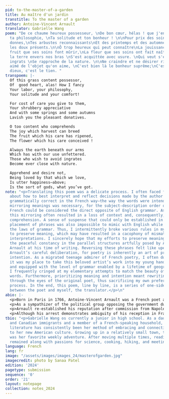 ```yaml
---
pid: to-the-master-of-a-garden
title: Au maître d'un jardin
transtitle: To the master of a garden
author: Antoine-Vincent Arnault
translator: Gabrielle Wang
poem: "De ce chaume heureux possesseur, \nDe bon cœur, hélas ! que j'envie \nTes travaux,
  ta philosophie, \nTa solitude et ton bonheur ! \n\nPour prix des soins que tu leur
  donnes,\nTes arbustes reconnaissants\nEt des printemps et des automnes\nTe prodiguent
  les doux présents.\n\nÔ trop heureux qui peut connaître\nLa jouissance de cueillir\nLe
  fruit que ses soins font mûrir,\nLa fleur que ses soins ont fait naître !\n\nToujours
  la terre envers nos bras \nS'est acquittée avec usure. \nQui veut s'éloigner des
  ingrats \nSe rapproche de la nature. \n\nNe craindre et ne désirer rien, \nEtre
  aimé de l'objet qu'on aime, \nC'est bien là le bonheur suprême;\nC'est le sort des
  dieux, c'est le tien. "
transpoem: |-
  Of this grass content possessor,
  Of  good heart, alas! How I fancy
  Your labor, your philosophy,
  Your solitude and your comfort!

  For cost of care you give to them,
  Your shrubbery appreciative
  And with some springs and some autumns
  Lavish you the pleasant donatives.

  O too content who comprehends
  The joy which harvest can breed
  The fruit which his care has ripened,
  The flower which his care conceived !

  Always the earth beneath our arms
  Which has with our use unfettered.
  Those who wish to avoid ingrates
  Become ever close with nature.

  Apprehend and desire not,
  Being loved by that which we love,
  Is utter happiness–above;
  Is the sort of gods, what you’ve got.
note: "<p>Translating this poem was a delicate process. I often faced frustrations
  about how to best interpret and reflect decisions made by the author that were only
  grammatically correct in the French way–the way the words were intended. Quite literally
  mirroring meanings was necessary, for the subject-description order of words in
  French could be considered the direct opposite of English grammar. As a result,
  this mirroring often resulted in a loss of context and, consequently, accuracy of
  comprehension. A sense of suspense that could only be established in the original
  placement of phrases was also impossible to mimic with English while maintaining
  the laws of grammar. Thus, I intermittently broke various rules in my best efforts
  to preserve meaning, which may have resulted in a cacophony of mismatched grammar
  interpretations. I sincerely hope that my efforts to preserve meaning did not disturb
  the peaceful constancy in the parallel structures artfully posed by Antoine-Vincent
  Arnault at his time of writing. Reversing these phrases felt like upending all of
  Arnault’s careful deliberation, for poetry is inherently an art of precision and
  intention. As a migrated teenage admirer of French poetry, I often doubted that
  it was my place to take this beloved artist’s work into my young hands. Unqualified
  and equipped with the level of grammar enabled by a lifetime of geographical isolation,
  I frequently cringed at my elementary attempts to match the beauty of the original
  words. Furthermore, prioritizing meaning and intention meant rewriting the poem
  through the eyes of the original poet, thus sacrificing my own preferences in the
  process. In the end, this poem, line by line, is a series of one-sided compromises
  between the poet and myself, the translator.</p>\n"
abio: |-
  <p>Born in Paris in 1766, Antoine-Vincent Arnault was a French poet and fabulist who specialized in Republican tragedies. He established his reputation with his first work: Marius d Minturnes, a tragedy play first performed on May 19, 1791 on le Theatre Francais in Paris.</p>
  <p>As a sympathizer of the political group opposing the government during the Reign of Terror, Antoine-Vincent Arnault was forced to flee France until the political environment became less hostile. Regardless, he was arrested upon his return due to this allegiance. A lack of historical records makes it unclear how he evaded prison, but it is believed that fellow dramatists and changes in political climate likely assisted his liberation.</p>
  <p>Arnault re-established his reputation after commission from Napoleon Bonaparte and nomination as secretary general of L’Institut Francais. He was a member of the Légion D'Honneur: the highest order of merit established by Napoleon in 1802 to restore honor after the Revolution. As a poet and playwright, Arnault capsulated difficult periods of the French Revolution with works that reflected French ideals of fraternity and liberty.</p>
  <p>Although his arrest demonstrates ambiguity of his reception in France, Arnault made significant contributions to nationalism, greatly impacting the political landscape during his lifetime.</p>
tbio: "<p>Gabrielle Wang os currently a junior in high school. As a daughter of Chinese
  and Canadian immigrants and a member of a French-speaking household, poetry and
  literature has consistently been her method of embracing and connecting her heritage
  to her new American culture. Growing up in a relatively small town, the library
  was her favorite weekly adventure. After moving multiple times, reading has unfailingly
  remained along with passions for science, cooking, hiking, and meeting new people!</p>"
language: French
lang: fr
image: "/assets/images/images_24/masterofgarden.jpg"
imagecredit: photo by Sanaa Patel
edition: '2024'
pagetype: submission
sequence: '0'
order: '21'
layout: notepage
collection: notes_2024
---
```

